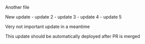 Another file

New update - update 2 - update 3 - update 4 - update 5

Very not important update in a meantime

This update should be automatically deployed after PR is merged
